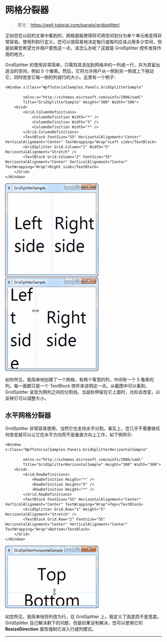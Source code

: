 # 网格分裂器

> 原文：<https://wpf-tutorial.com/panels/gridsplitter/>

正如您在以前的文章中看到的，网格面板使得将可用空间划分为单个单元格变得非常容易。使用列和行定义，您可以很容易地决定每行或每列应该占用多少空间，但是如果您希望允许用户更改这一点，该怎么办呢？这就是 GridSplitter 控件发挥作用的地方。

GridSplitter 的使用非常简单，只需将其添加到网格中的一列或一行，并为其留出适当的空间，例如 5 个像素。然后，它将允许用户从一侧到另一侧或上下拖动它，同时改变它每一侧的列或行的大小。这里有一个例子:

```
<Window x:Class="WpfTutorialSamples.Panels.GridSplitterSample"

        xmlns:x="http://schemas.microsoft.com/winfx/2006/xaml"
        Title="GridSplitterSample" Height="300" Width="300">
    <Grid>
        <Grid.ColumnDefinitions>
            <ColumnDefinition Width="*" />
            <ColumnDefinition Width="5" />
            <ColumnDefinition Width="*" />
        </Grid.ColumnDefinitions>
        <TextBlock FontSize="55" HorizontalAlignment="Center" VerticalAlignment="Center" TextWrapping="Wrap">Left side</TextBlock>
        <GridSplitter Grid.Column="1" Width="5" HorizontalAlignment="Stretch" />
        <TextBlock Grid.Column="2" FontSize="55" HorizontalAlignment="Center" VerticalAlignment="Center" TextWrapping="Wrap">Right side</TextBlock>
    </Grid>
</Window>
```

![](img/d6ac87b7217f27c1d88a98a1b884543f.png "A Grid panel with a GridSplitter control")![](img/9d1b036e128cbd49f0cd2fb41e0d02d6.png "A Grid panel with a GridSplitter control in action")

如你所见，我简单地创建了一个网格，有两个等宽的列，中间有一个 5 像素的列。每一面都只是一个 TextBlock 控件来说明这一点。从截图中可以看到，GridSplitter 呈现为两列之间的分割线，当鼠标停留在它上面时，光标会改变，以反映它可以调整大小。

<input type="hidden" name="IL_IN_ARTICLE">

## 水平网格分裂器

GridSplitter 非常容易使用，当然它也支持水平分割。事实上，您几乎不需要做任何改变就可以让它在水平方向而不是垂直方向上工作，如下例所示:

```
<Window x:Class="WpfTutorialSamples.Panels.GridSplitterHorizontalSample"

        xmlns:x="http://schemas.microsoft.com/winfx/2006/xaml"
        Title="GridSplitterHorizontalSample" Height="300" Width="300">
    <Grid>
        <Grid.RowDefinitions>
            <RowDefinition Height="*" />
            <RowDefinition Height="5" />
            <RowDefinition Height="*" />
        </Grid.RowDefinitions>
        <TextBlock FontSize="55" HorizontalAlignment="Center" VerticalAlignment="Center" TextWrapping="Wrap">Top</TextBlock>
        <GridSplitter Grid.Row="1" Height="5" HorizontalAlignment="Stretch" />
        <TextBlock Grid.Row="2" FontSize="55" HorizontalAlignment="Center" VerticalAlignment="Center" TextWrapping="Wrap">Bottom</TextBlock>
    </Grid>
</Window>
```

![](img/77bfc77517b1d25f5bae1724f9cf1150.png "A horizontal Grid panel with a GridSplitter control in action")

如您所见，我简单地将列改为行，在 GridSplitter 上，我定义了高度而不是宽度。GridSplitter 自己解决剩下的问题，但是如果没有解决，您可以使用它的 **ResizeDirection** 属性强制它进入行或列模式。

* * *